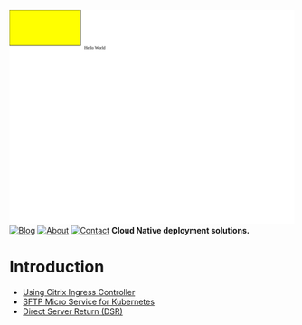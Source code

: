 [![Home](home.svg)](https://chorusio.github.io/NetworkSolutionArchitect/index.html)
[![Blog](https://codecov.io/gh/janraj/citrix-k8s-node-controller/branch/master/graph/badge.svg?token=9c5R8ukQGY)](https://chorusio.github.io/NetworkSolutionArchitect/controller/controller/)
[![About](https://img.shields.io/badge/License-Apache%202.0-blue.svg)](dsr/README.md)
[![Contact](https://goreportcard.com/badge/github.com/janraj/citrix-k8s-node-controller)](https://goreportcard.com/report/github.com/janraj/citrix-k8s-node-controller)
**Cloud Native deployment solutions.** 
# Introduction
+ [Using Citrix Ingress Controller](controller/README.md)
+ [SFTP Micro Service for Kubernetes](sftp/README.md)
+ [Direct Server Return (DSR)](dsr/README.md)

